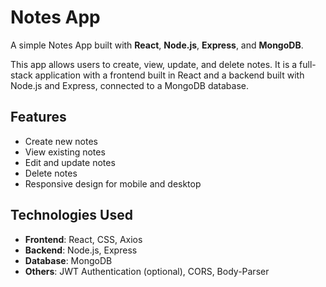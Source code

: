 # Notes App

A simple Notes App built with **React**, **Node.js**, **Express**, and **MongoDB**.

This app allows users to create, view, update, and delete notes. It is a full-stack application with a frontend built in React and a backend built with Node.js and Express, connected to a MongoDB database.

## Features

- Create new notes
- View existing notes
- Edit and update notes
- Delete notes
- Responsive design for mobile and desktop

## Technologies Used

- **Frontend**: React, CSS, Axios
- **Backend**: Node.js, Express
- **Database**: MongoDB
- **Others**: JWT Authentication (optional), CORS, Body-Parser



